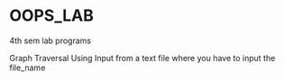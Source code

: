 # OOPS_LAB
4th sem lab programs

Graph Traversal Using Input from a text file where you have to input the file_name
